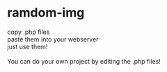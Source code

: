 # ramdom-img
copy .php files <br/>
paste them into your webserver <br/>
just use them! <br/>
<br/>
You can do your own project by editing the .php files!
